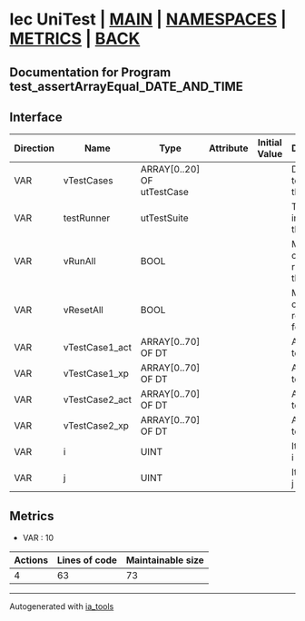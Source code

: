 # Iec UniTest | [MAIN] | [NAMESPACES] | [METRICS] | [BACK]  

## Documentation for Program test_assertArrayEqual_DATE_AND_TIME  

## Interface  

| Direction | Name | Type | Attribute | Initial Value | Documentation |
| --------- | ---- | ---- | --------- | ------------- | ------------- |
| VAR | vTestCases | ARRAY[0..20] OF utTestCase |  |  | Definition of all test cases for this POU |  
| VAR | testRunner | utTestSuite |  |  | Test Suite fb instance to run the tests |  
| VAR | vRunAll | BOOL |  |  | Manual command to run all tests for this POU |  
| VAR | vResetAll | BOOL |  |  | Manual command to reset all tests for this POU |  
| VAR | vTestCase1_act | ARRAY[0..70] OF DT |  |  | Array data 1 of test case 1 |  
| VAR | vTestCase1_xp | ARRAY[0..70] OF DT |  |  | Array data 2 of test case 1 |  
| VAR | vTestCase2_act | ARRAY[0..70] OF DT |  |  | Array data 3 of test case 2 |  
| VAR | vTestCase2_xp | ARRAY[0..70] OF DT |  |  | Array data 4 of test case 2 |  
| VAR | i | UINT |  |  | Iterator variable i |  
| VAR | j | UINT |  |  | Iterator variable j |  


## Metrics  

- VAR : 10

| Actions | Lines of code | Maintainable size |
| ------- | ------------- | ----------------- |
| 4 | 63 | 73 |

---
Autogenerated with [ia_tools](https://github.com/tkucic/ia_tools)  

[MAIN]: ../../../../index.md
[NAMESPACES]: ../../nsList.md
[METRICS]: ../../../metrics.md
[BACK]: ../nsMain.md
